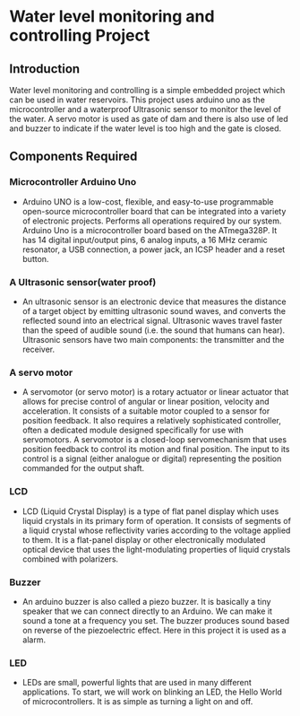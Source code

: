 # Water level monitoring and controlling Project

## Introduction 
 Water level monitoring and controlling is a simple embedded project which can be used in water reservoirs. This project uses arduino uno as the microcontroller and a waterproof Ultrasonic sensor to monitor the level of the water. A servo motor is used as gate of dam and there is also use of led and buzzer to indicate if the water level is too high and the gate is closed.

## Components Required 

### Microcontroller Arduino Uno
- Arduino UNO is a low-cost, flexible, and easy-to-use programmable open-source microcontroller board that can be integrated into a variety of electronic projects. Performs all operations required by our system. Arduino Uno is a microcontroller board based on the ATmega328P. It has 14 digital input/output pins, 6 analog inputs, a 16 MHz ceramic resonator, a USB connection, a power jack, an ICSP header and a reset button.

### A Ultrasonic sensor(water proof)
- An ultrasonic sensor is an electronic device that measures the distance of a target object by emitting ultrasonic sound waves, and converts the reflected sound into an electrical signal. Ultrasonic waves travel faster than the speed of audible sound (i.e. the sound that humans can hear). Ultrasonic sensors have two main components: the transmitter and the receiver.

### A servo motor
- A servomotor (or servo motor) is a rotary actuator or linear actuator that allows for precise control of angular or linear position, velocity and acceleration. It consists of a suitable motor coupled to a sensor for position feedback. It also requires a relatively sophisticated controller, often a dedicated module designed specifically for use with servomotors. A servomotor is a closed-loop servomechanism that uses position feedback to control its motion and final position. The input to its control is a signal (either analogue or digital) representing the position commanded for the output shaft.

### LCD 
- LCD (Liquid Crystal Display) is a type of flat panel display which uses liquid crystals in its primary form of operation. It consists of segments of a liquid crystal whose reflectivity varies according to the voltage applied to them. It is a flat-panel display or other electronically modulated optical device that uses the light-modulating properties of liquid crystals combined with polarizers.

### Buzzer
- An arduino buzzer is also called a piezo buzzer. It is basically a tiny speaker that we can connect directly to an Arduino. We can make it sound a tone at a frequency you set. The buzzer produces sound based on reverse of the piezoelectric effect. Here in this project it is used as a alarm.

### LED
- LEDs are small, powerful lights that are used in many different applications. To start, we will work on blinking an LED, the Hello World of microcontrollers. It is as simple as turning a light on and off.
